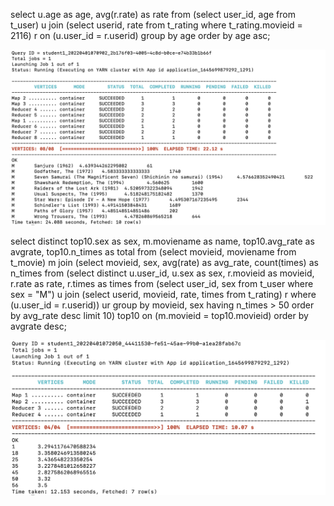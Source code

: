 select u.age as age, avg(r.rate) as rate from (select user_id, age from t_user) u join (select userid, rate from t_rating where t_rating.movieid = 2116) r on (u.user_id = r.userid) group by age order by age asc;

![image info](avg_age.png)

select distinct top10.sex as sex, m.moviename as name, top10.avg_rate as avgrate, top10.n_times as total from (select movieid, moviename from t_movie) m join (select movieid, sex, avg(rate) as avg_rate, count(times) as n_times from (select distinct u.user_id, u.sex as sex, r.movieid as movieid, r.rate as rate, r.times as times from (select user_id, sex from t_user where sex = "M") u join (select userid, movieid, rate, times from t_rating) r where (u.user_id = r.userid)) ur group by movieid, sex having n_times > 50 order by avg_rate desc limit 10) top10 on (m.movieid = top10.movieid) order by avgrate desc;

![image info](top10.png)
